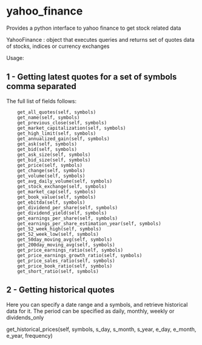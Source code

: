 yahoo_finance
=============

Provides a python interface to yahoo finance to get stock related data

YahooFinance : object that executes queries and returns set of quotes data of stocks, indices or currency exchanges

Usage:

1 - Getting latest quotes for a set of symbols comma separated
----------------------------------------------

The full list of fields follows:

        get_all_quotes(self, symbols)
        get_name(self, symbols)
        get_previous_close(self, symbols)
        get_market_capitalization(self, symbols) 
        get_high_limit(self, symbols)        
        get_annualized_gain(self, symbols)
        get_ask(self, symbols)
        get_bid(self, symbols)
        get_ask_size(self, symbols)
        get_bid_size(self, symbols)
        get_price(self, symbols)
        get_change(self, symbols)
        get_volume(self, symbols)
        get_avg_daily_volume(self, symbols)
        get_stock_exchange(self, symbols)
        get_market_cap(self, symbols)
        get_book_value(self, symbols)
        get_ebitda(self, symbols)
        get_dividend_per_share(self, symbols)
        get_dividend_yield(self, symbols)
        get_earnings_per_share(self, symbols)
        get_earnings_per_share_estimation_year(self, symbols)
        get_52_week_high(self, symbols)
        get_52_week_low(self, symbols)
        get_50day_moving_avg(self, symbols)
        get_200day_moving_avg(self, symbols)
        get_price_earnings_ratio(self, symbols)
        get_price_earnings_growth_ratio(self, symbols)
        get_price_sales_ratio(self, symbols)
        get_price_book_ratio(self, symbols)
        get_short_ratio(self, symbols)


2 - Getting historical quotes
-----------------------------

Here you can specify a date range and a symbols, and retrieve historical data for it. 
The period can be specified as daily, monthly, weekly or dividends_only

get_historical_prices(self, symbols, s_day, s_month, s_year, e_day, e_month, e_year, frequency)
